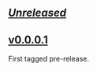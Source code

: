 ## [_Unreleased_](https://github.com/freckle/github-app-token/compare/v0.0.0.1...main)

## [v0.0.0.1](https://github.com/freckle/github-app-token/tree/v0.0.0.1)

First tagged pre-release.
